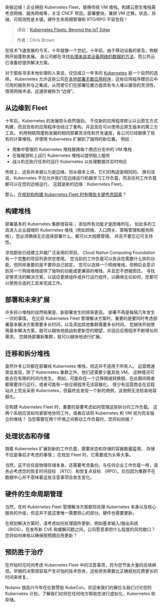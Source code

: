 
<!--
title: Kubernetes Fleets：超越IoT边缘
cover: https://cdn.thenewstack.io/media/2025/03/57a97849-chip.jpg
summary: 突破边缘！企业拥抱 Kubernetes 集群，替换传统 VM 堆栈。构建云原生堆栈需考虑网络、服务网格等，关注 CNCF 项目。部署要快，兼顾 VM 迁移。状态、存储、可观测性是关键。硬件生命周期管理和 RTO/RPO 不容忽视！
-->

突破边缘！企业拥抱 Kubernetes Fleet，替换传统 VM 堆栈。构建云原生堆栈需考虑网络、服务网格等，关注 CNCF 项目。部署要快，兼顾 VM 迁移。状态、存储、可观测性是关键。硬件生命周期管理和 RTO/RPO 不容忽视！

> 译自：[Kubernetes Fleets: Beyond the IoT Edge](https://thenewstack.io/kubernetes-fleets-beyond-the-iot-edge/)
> 
> 作者：Chris Brown

在技术飞速发展的今天，十年就像一个世纪。十年前，由于移动设备的普及，物联网开始蓬勃发展。 各公司都在寻找[处理来自其设备网络的数据的方法](https://thenewstack.io/5-ways-data-protection-for-kubernetes-is-different/)，而公共云已准备好提供解决方案。

对于那些寻求本地处理的人来说，仅仅成立一年多的 [Kubernetes](https://thenewstack.io/kubernetes/) 是一个自然的选择。 Kubernetes 允许这些公司[在本地部署无数应用程序](https://thenewstack.io/a-look-at-kubernetes-deployment/)，这些应用程序模仿云中可用的服务并与之集成，从而使它们在部署位置方面具有令人难以置信的灵活性。 借用网络术语，这通常被称为“边缘”。

## 从边缘到 Fleet

十年后，Kubernetes 的发展势头依然强劲。 不仅新的应用程序默认以云原生方式构建，而且现有的应用程序也经过了重构，并且现在可以使用云原生版本的第三方工具。 利用物联网蓬勃发展的相同部署灵活性和开发速度，各公司已经替换了现有的计算堆栈，并使用 Kubernetes 扩展到了独特的新位置。 例如：

- 用集中管理的 Kubernetes 堆栈替换每个商店分支中的 VM 堆栈
- 在每艘游轮上运行 Kubernetes 堆栈以提供船上服务
- 战斗机在执行任务时运行 Kubernetes 以处理数据并实时响应

传统上，这些并未被认为是边缘，但从根本上讲，它们的构造是相同的。 换句话说，Kubernetes 不仅允许我们在边缘运行机器学习工作负载，而且任何工作负载都可以在您的边缘运行。 这就是新的边缘：Kubernetes Fleet。

那么，[在规划和构建 Kubernetes Fleet 时有哪些关键考虑因素](https://thenewstack.io/the-state-of-kubernetes-key-challenges-and-the-role-of-ai/)？

## 构建堆栈

部署基本的 Kubernetes 集群很容易； 添加所有功能才是困难所在。 如此多的工具进入企业就绪的 Kubernetes 堆栈（例如网络、入口网关、策略管理和服务网格），您必须确保无论选择部署什么，都可以大规模管理。 并且不要忘记可支持性。

寻找那些已经建立并被广泛采用的项目。 Cloud Native Computing Foundation 有一个完整的项目列表供您使用。 您当前的工作负载可以告诉您需要什么样的功能，但同样重要的是不要将自己锁定。 您可以选择一个网络堆栈，但稍后会意识到另一个网络堆栈提供了独特的功能或更兼容的堆栈，并且您不想被困住。 寻找足够灵活的解决方案，以适应更换组件或并行运行组件，以确保无论如何，您都可以使用合适的工具来完成工作。

## 部署和未来扩展

许多较小堆栈的自然结果是，新部署发生的频率更高。 部署不再是每隔几年发生一次的事情。 在比较 Kubernetes Fleet 管理解决方案时，重要的是要同时考虑部署基本解决方案需要多长时间，以及添加其他集群需要多长时间。 您越快开始使用基本解决方案，就可以越快地挑战和更新您的期望，并适应应用程序不断增长的需求。 您越快部署新集群，就可以越快地进行扩展。

## 迁移和拆分堆栈

虽然许多公司都在部署纯 Kubernetes 堆栈，但这并不适用于所有人。 运营商通常会发现，除了 Kubernetes 集群之外，他们还需要少量其他 VM。 这种情况可能会在有限的时间内发生。 例如，可能存在一个迁移期或转换期，在此期间两者都需要并行运行，或者可能有一些应用程序无法容器化。 很少有运营商会在远程站点上完全采用 Kubernetes，但最终会发现一个新的用例，该用例无法轻易地容器化。

在构建 Kubernetes Fleet 时，重要的是要考虑如何管理这些拆分的工作负载。 这两个系统应该如何紧密地协同工作，或者应该将 Kubernetes 和 VM 视为完全独立的堆栈？ 当您需要在两个环境之间移动工作负载时，您将如何做？

## 处理状态和存储

随着 Kubernetes 扩展到新的工作负载，需要状态和存储的容器数量猛增。 存储不应是事后才考虑的事情； 在规划 Fleet 时，它需要成为头等大事。

当然，这不仅仅是物理存储本身。还需要考虑备份。与任何企业工作负载一样，请务必考虑您的恢复时间目标 （RTO） 和恢复点目标 （RPO）。仅仅因为集群不在数据中心并不意味着这些注意事项会发生变化。

## 硬件的生命周期管理

当然，任何 Kubernetes Fleet 管理解决方案都将处理 Kubernetes 本身以及核心服务的升级，但这并不是这里唯一需要担心的部分。硬件也需要更新。

在规划解决方案时，请考虑如何处理固件更新，例如基本输入/输出系统 （BIOS）。在发布新 CVE 和缓解问题之间，公司愿意承担什么程度的风险敞口？您将如何审核以确保按预期应用更新？

## 预防胜于治疗

在开始时花时间考虑 Kubernetes Fleet 中的注意事项，将为您节省大量的后续麻烦。早期的决策很容易产生可怕的技术债务，这些债务需要比正确规划花费更长的时间来修复。

Nutanix 很高兴今年在伦敦赞助 KubeCon。欢迎来我们的展位与我们讨论您的 Kubernetes 计划，了解我们如何在任何地方帮助您进行虚拟化、Kubernetes 和存储。